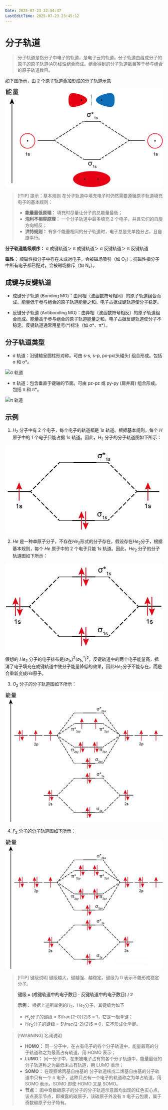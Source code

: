 ```yaml
---
Date: 2025-07-23 22:54:37
LastEditTime: 2025-07-23 23:45:12
---
```


# 分子轨道

> 分子轨道是指分子中电子的轨道，是电子云的轨道。分子轨道由组成分子的原子的原子轨道(AO)线性组合而成。组合得到的分子轨道数目等于参与组合的原子轨道数目。

如下图所示，由 2 个原子轨道叠加形成的分子轨道示意

![由2个原子轨道叠加形成的分子轨道示意](./assets/molecular-orbital-entry-level.png)

> [!TIP] 提示：基本规则
> 在分子轨道中填充电子时仍然需要遵循原子轨道填充电子的基本规则：
>
> - **能量最低原理：** 填充时尽量让分子的总能量最低；
> - **泡利不相容原理：** 一个分子轨道中最多填充 2 个电子，并且它们的自旋方向相反；
> - **洪特规则：** 有多个能量相同的分子轨道时，电子总是先单独分占，且自旋平行。

**分子轨道能级顺序：** σ 成键轨道＞ π 成键轨道＞ σ 反键轨道＞ π 反键轨道

**磁性：** 顺磁性指分子中存在未成对电子，会被磁场吸引（如 O₂）；抗磁性指分子中所有电子都已配对，会被磁场排斥（如 N₂）。

## 成键与反键轨道

- 成键分子轨道 (Bonding MO)：由同相（波函数符号相同）的原子轨道组合而成。能量低于参与组合的原子轨道能量之和。电子占据成键轨道使分子稳定。

- 反键分子轨道 (Antibonding MO)：由异相（波函数符号相反）的原子轨道组合而成。能量高于参与组合的原子轨道能量之和。电子占据反键轨道使分子不稳定。反键轨道通常用星号(\*)标注（如 σ\*、π\*）。

## 分子轨道类型

- σ 轨道：沿键轴呈圆柱形对称。可由 s-s, s-p, px-px(头碰头) 组合形成。包括 σ 和 σ\*。

![σ 轨道](./assets/molecular-orbital-σ.png)

- π 轨道：包含垂直于键轴的节面。可由 pz-pz 或 py-py (肩并肩) 组合形成。包括 π 和 π\*。

![π 轨道](./assets/molecular-orbital-π.png)

## 示例

1. $H_2$ 分子中有 2 个电子，每个电子的轨道都是 $1s$ 轨道。根据基本规则，每个 $H$ 原子中的 1 个电子只能占据 $1s$ 轨道。因此，$H_2$ 分子的分子轨道图如下所示：

![$H_2$ 分子的分子轨道图](./assets/molecular-orbital-h2.png)

2. $He$ 是一种单原子分子，不存在$He_2$形式的分子存在，假设存在$He_2$分子，根据基本规则，每个 $He$ 原子中的 2 个电子只能 $1s$ 轨道。因此，$He_2$ 分子的分子轨道图如下所示：

![$He_2$ 分子的分子轨道图](./assets/molecular-orbital-he2.png)

假想的 $He_2$ 分子的电子排布是$(σ_{1s})^2(σ_{1s}^*)^2$，反键轨道中的两个电子能量高，抵消了电子填充在成键轨道中使分子能量降低的效果，因此$He_2$分子不能存在，而是会重新变成$He$原子。

3. $O_2$ 分子的分子轨道图如下所示：

![$O_2$ 分子的分子轨道图](./assets/molecular-orbital-o2.png)

4. $F_2$ 分子的分子轨道图如下所示：

![$F_2$ 分子的分子轨道图](./assets/molecular-orbital-f2.png)

> [!TIP] 键级说明
> 键级越大，键越强、越稳定。键级为 0 表示不能形成稳定分子。
>
> **键级 = (成键轨道中的电子数目 - 反键轨道中的电子数目) / 2**
>
> **示例：** 根据上述所举例的$H_2$、$He_2$分子，其键级为如下
>
> - $H_2$分子的键级 = $\frac{2-0}{2}$ = 1，它是一根单键；
> - $He_2$分子的键级 = $\frac{2-2}{2}$ = 0，它不形成化学键。

> [!WARNING] 名词说明
>
> - **HOMO：** 同一分子中，在占有电子的各个分子轨道中，能量最高的分子轨道称之为最高占有轨道，用 HOMO 表示；
> - **LUMO：** 同一分子中，在未被电子占有的各个分子轨道中，能量最低的分子轨道称之为最低未占有轨道，用 LUMO 表示；
> - **SOMO：** 在观察烯丙基自由基的 分子轨道核戊二烯基自由基的分子轨道中只有一个 п 电子，这种只占有一个电子的轨道称之为单占轨道，用 SOMO 表示。SOMO 即使 HOMO 又是 SOMO。
> - **节点：** 图中奇数碳原子的分子的分子轨道示意图均出现的红色实心点，该点表示节点，即裸露的碳原子，该碳原子外没有 п 电子云包裹，属于奇数碳原子分子特有。

